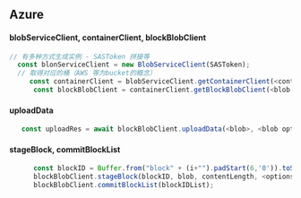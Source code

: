 ## Azure

#### blobServiceClient, containerClient, blockBlobClient
```typeScript
// 有多种方式生成实例 - SASToken 拼接等
  const blonServiceClient = new BlobServiceClient(SASToken);
  // 取得对应的桶（AWS 等为bucket的概念）
     const containerClient = blobServiceClient.getContainerClient(<container name>);
      const blockBlobClient = containerClient.getBlockBlobClient(<blob name>);
```
#### uploadData
```typeScript
   const uploadRes = await blockBlobClient.uploadData(<blob>, <blob options>);
```

#### stageBlock, commitBlockList
```typeScript
      const blockID = Buffer.from("block" + (i+"").padStart(6,'0')).toString("base64");
      blockBlobClient.stageBlock(blockID, blob, contentLength, <options : {abortSignal}>)
      blockBlobClient.commitBlockList(blockIDList);
```
